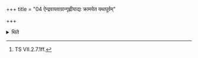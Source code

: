 +++
title = "04 ऐन्द्रवायवाग्रान्गृह्णीयाद्यः क्रामयेत यथापूर्वम्"

+++

<details><summary>थिते</summary>

4. The optional filling up of the first cups (is mentioned in the Brāhmaṇa-text beginning with) “He who desires that his progeny should be arranged in the proper order, should fill the cups with the Aindravāyava as the first..."[^1]   

[^1]: TS VII.2.7.1ff.  
</details>
